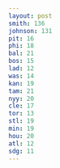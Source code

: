 ```yaml
---
layout: post
smith: 136
johnson: 131
pit: 16
phi: 18
bal: 21
bos: 15
lad: 12
was: 14
kan: 19
tam: 21
nyy: 20
cle: 17
tor: 13
stl: 19
min: 19
hou: 20
atl: 12
sdg: 11
---
```

